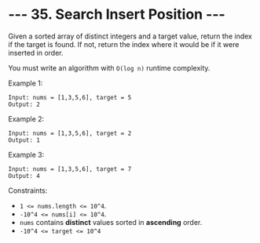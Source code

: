 # --- 35. Search Insert Position ---

Given a sorted array of distinct integers and a target value, return the index if the target is found. If not, 
return the index where it would be if it were inserted in order.

You must write an algorithm with `O(log n)` runtime complexity.

Example 1:
```
Input: nums = [1,3,5,6], target = 5
Output: 2
```

Example 2:
```
Input: nums = [1,3,5,6], target = 2
Output: 1
```

Example 3:
```
Input: nums = [1,3,5,6], target = 7
Output: 4
```

Constraints:

- `1 <= nums.length <= 10^4`.
- `-10^4 <= nums[i] <= 10^4`.
- `nums` contains **distinct** values sorted in **ascending** order.
- `-10^4 <= target <= 10^4`
